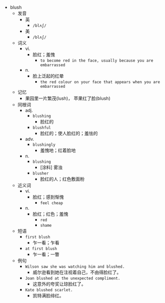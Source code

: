 - blush
  - 发音
    - 英
      - `/blʌʃ/`
    - 美
      - `/blʌʃ/`
  - 词义
    - vi.
      - 脸红；羞愧
        - `to become red in the face, usually because you are embarrassed`
    - n.
      - 脸上泛起的红晕
        - `the red colour on your face that appears when you are embarrassed`
  - 记忆
    - 果园里一片繁茂(lush)， 苹果红了脸(blush)
  - 同根词
    - adj.
      - `blushing`
        - 脸红的
      - `blushful`
        - 脸红的；使人脸红的；羞怯的
    - adv.
      - `blushingly`
        - 羞愧地；红着脸地
    - n.
      - `blushing`
        - [涂料] 雾浊
      - `blusher`
        - 脸红的人；红色敷面粉
  - 近义词
    - vi.
      - 脸红；感到惭愧
        - `feel cheap`
    - n.
      - 脸红；红色；羞愧
        - `red`
        - `shame`
  - 短语
    - `first blush`
      - 乍一看；乍看 
    - `at first blush`
      - 乍一看；一瞥 
  - 例句
    - `Wilson saw she was watching him and blushed.`
      - 威尔逊看到她在注视着自己，不由得脸红了。
    - `Joan blushed at the unexpected compliment.`
      - 这意外的夸奖让琼脸红了。
    - `Kate blushed scarlet.`
      - 凯特满脸绯红。

